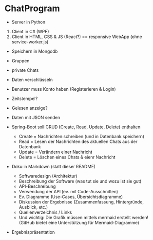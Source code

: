 # ChatProgram

- Server in Python
1. Client in C# (WPF)
2. Client in HTML, CSS & JS (React?) == responsive WebApp (ohne service-worker.js)

- Speichern in Mongodb
- Gruppen
- private Chats
- Daten verschlüsseln
- Benutzer muss Konto haben (Registerieren & Login)
- Zeitstempel?
- Gelesen anzeige?

- Daten mit JSON senden

- Spring-Boot soll CRUD (Create, Read, Update, Delete) enthalten
  - Create = Nachrichten schreiben (und in Datenbank speichern)
  - Read = Lesen der Nachrichten des aktuellen Chats aus der Datenbank
  - Update = Verändern einer Nachricht
  - Delete = Löschen eines Chats & eienr Nachricht

- Doku in Markdown (statt dieser README)
  - Softwaredesign (Architektur)
  - Beschreibung der Software (was tut sie und wozu ist sie gut)
  - API-Beschreibung
  - Verwendung der API (ev. mit Code-Ausschnitten)
  - Ev. Diagramme (Use-Cases, Übersichtsdiagramme)
  - Diskussion der Ergebnisse (Zusammenfassung, Hintergründe, Ausblick, etc.)
  - Quellenverzeichnis / Links
  - Und wichtig: Die Grafik müssen mittels mermaid erstellt werden! (GitHub bietet eine Unterstützung für Mermaid-Diagramme)

- Ergebnispräsentation
